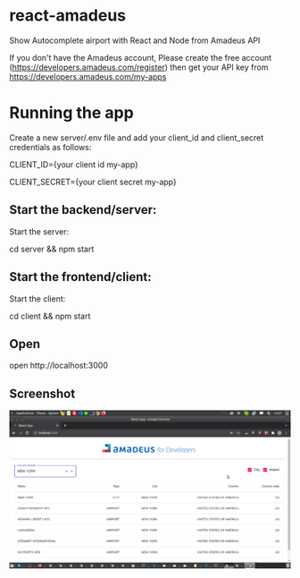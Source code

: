 # react-amadeus
Show Autocomplete airport with React and Node from Amadeus API

If you don't have the Amadeus account, Please create the free account (https://developers.amadeus.com/register)
then get your API key from https://developers.amadeus.com/my-apps

# Running the app
Create a new server/.env file and add your client_id and client_secret credentials as follows:

CLIENT_ID={your client id my-app}

CLIENT_SECRET={your client secret my-app}

## Start the backend/server:

Start the server:

cd server && npm start

## Start the frontend/client:

Start the client:

cd client && npm start

## Open

open http://localhost:3000

## Screenshot
![alt text](https://github.com/advcha/images/blob/main/Screenshot%20at%202022-01-05%2022-07-36.png)